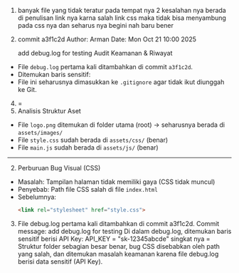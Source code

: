 1. banyak file yang tidak teratur pada tempat nya 
2<link rel="stylesheet" href="style.sss"> kesalahan nya berada di penulisan link nya karna salah link css maka tidak bisa menyambung pada css nya dan seharus nya begini  <link rel="stylesheet" href="style.css"> nah baru bener

3. commit a3f1c2d
   Author: Arman
   Date:   Mon Oct 21 10:00 2025

    add debug.log for testing
     Audit Keamanan & Riwayat
- File `debug.log` pertama kali ditambahkan di commit `a3f1c2d`.
- Ditemukan baris sensitif:
- File ini seharusnya dimasukkan ke `.gitignore` agar tidak ikut diunggah ke Git.
4. =
 1. Analisis Struktur Aset
- File `logo.png` ditemukan di folder utama (root) → seharusnya berada di `assets/images/`
- File `style.css` sudah berada di `assets/css/` (benar)
- File `main.js` sudah berada di `assets/js/` (benar)

---

 2. Perburuan Bug Visual (CSS)
- Masalah: Tampilan halaman tidak memiliki gaya (CSS tidak muncul)
- Penyebab: Path file CSS salah di file `index.html`
- Sebelumnya:
  ```html
  <link rel="stylesheet" href="style.css">
 3. File debug.log pertama kali ditambahkan di commit a3f1c2d.
     Commit message: add debug.log for testing
     Di dalam debug.log, ditemukan baris sensitif berisi API Key:
     API_KEY = "sk-12345abcde"
     singkat nya = Struktur folder sebagian besar benar, bug CSS disebabkan   oleh path yang salah,
dan ditemukan masalah keamanan karena file debug.log berisi data sensitif (API Key).